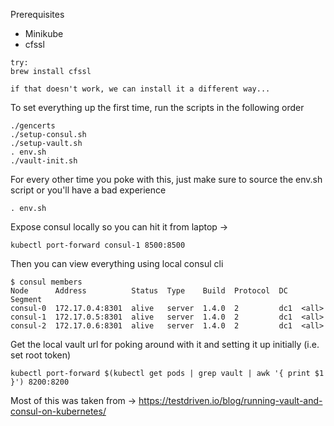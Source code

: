 Prerequisites

* Minikube
* cfssl
```
try:
brew install cfssl

if that doesn't work, we can install it a different way...
```

To set everything up the first time, run the scripts in the following order
```
./gencerts
./setup-consul.sh
./setup-vault.sh
. env.sh
./vault-init.sh
```

For every other time you poke with this, just make sure to source the env.sh script or you'll have a bad experience
```
. env.sh
```

Expose consul locally so you can hit it from laptop -> 
```
kubectl port-forward consul-1 8500:8500
```

Then you can view everything using local consul cli
```
$ consul members
Node      Address          Status  Type    Build  Protocol  DC   Segment
consul-0  172.17.0.4:8301  alive   server  1.4.0  2         dc1  <all>
consul-1  172.17.0.5:8301  alive   server  1.4.0  2         dc1  <all>
consul-2  172.17.0.6:8301  alive   server  1.4.0  2         dc1  <all>
```

Get the local vault url for poking around with it and setting it up initially (i.e. set root token)
```
kubectl port-forward $(kubectl get pods | grep vault | awk '{ print $1 }') 8200:8200
```


Most of this was taken from -> https://testdriven.io/blog/running-vault-and-consul-on-kubernetes/
